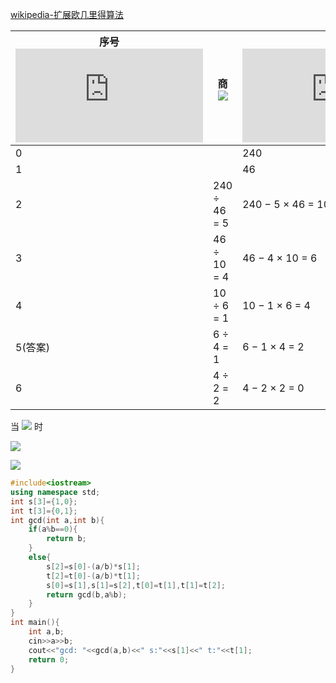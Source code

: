 [wikipedia-扩展欧几里得算法](https://zh.wikipedia.org/wiki/%E6%89%A9%E5%B1%95%E6%AC%A7%E5%87%A0%E9%87%8C%E5%BE%97%E7%AE%97%E6%B3%95)

|序号 ![](http://latex.codecogs.com/gif.latex?i)|	商 ![](http://latex.codecogs.com/gif.latex?q_{i-1})|	余数 ![](http://latex.codecogs.com/gif.latex?q_i)	|![](http://latex.codecogs.com/gif.latex?s_i)|	![](http://latex.codecogs.com/gif.latex?t_i)|
|---|----|----|---|---|
|0|	|	240|	1|	0|
|1|	|	46|	0|	1|
|2	|240 ÷ 46 = 5|	240 − 5 × 46 = 10	|1 − 5 × 0 = 1|	0 − 5 × 1 = −5|
|3|	46 ÷ 10 = 4|	46 − 4 × 10 = 6|	0 − 4 × 1 = −4	|1 − 4 × −5 = 21|
|4	|10 ÷ 6 = 1|	10 − 1 × 6 = 4|	1 − 1 × −4 = 5	|−5 − 1 × 21 = −26|
|5(答案)|	6 ÷ 4 = 1	|6 − 1 × 4 = 2	|−4 − 1 × 5 = −9	|21 − 1 × −26 = 47|
|6	|4 ÷ 2 = 2|	4 − 2 × 2 = 0|	5 − 2 × −9 = 23	|−26 − 2 × 47 = −120|

当 ![](http://latex.codecogs.com/gif.latex?i>1) 时

![](http://latex.codecogs.com/gif.latex?s_i=s_{i-2}-s_{i-1}*r_i)

![](http://latex.codecogs.com/gif.latex?t_i=t_{i-2}-t_{i-1}*r_i)

```c++
#include<iostream>
using namespace std;
int s[3]={1,0};
int t[3]={0,1};
int gcd(int a,int b){
    if(a%b==0){
        return b;
    }
    else{
        s[2]=s[0]-(a/b)*s[1];
        t[2]=t[0]-(a/b)*t[1];
        s[0]=s[1],s[1]=s[2],t[0]=t[1],t[1]=t[2];
        return gcd(b,a%b);
    }
}
int main(){
    int a,b;
    cin>>a>>b;
    cout<<"gcd: "<<gcd(a,b)<<" s:"<<s[1]<<" t:"<<t[1];
    return 0;
}
```
